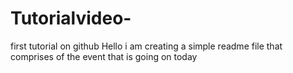 # Tutorialvideo-
first tutorial on github 
Hello i am creating a simple readme file that comprises of the event that is going on today 
